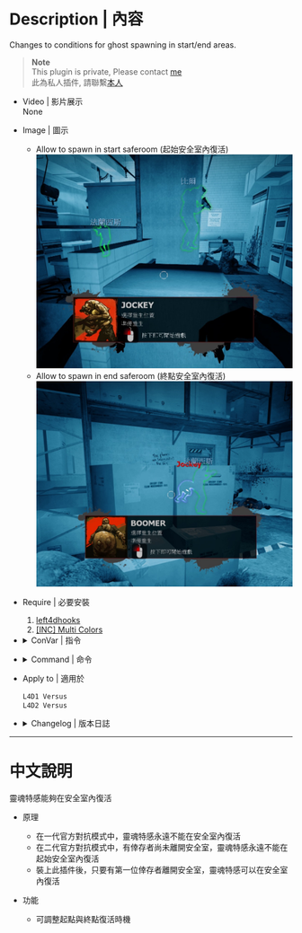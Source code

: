 # Description | 內容
Changes to conditions for ghost spawning in start/end areas.

> __Note__ <br/>
This plugin is private, Please contact [me](https://github.com/fbef0102/Game-Private_Plugin#私人插件列表-private-plugins-list)<br/>
此為私人插件, 請聯繫[本人](https://github.com/fbef0102/Game-Private_Plugin#私人插件列表-private-plugins-list)

* Video | 影片展示
<br/>None

* Image | 圖示
	* Allow to spawn in start saferoom (起始安全室內復活)
	<br/>![l4d_ghost_checkpoint_spawn_1](image/l4d_ghost_checkpoint_spawn_1.jpg)
	* Allow to spawn in end saferoom (終點安全室內復活)
	<br/>![l4d_ghost_checkpoint_spawn_2](image/l4d_ghost_checkpoint_spawn_2.jpg)

* Require | 必要安裝
	1. [left4dhooks](https://forums.alliedmods.net/showthread.php?t=321696)
	2. [[INC] Multi Colors](https://github.com/fbef0102/L4D1_2-Plugins/releases/tag/Multi-Colors)

* <details><summary>ConVar | 指令</summary>

	* cfg/sourcemod/l4d_ghost_checkpoint_spawn.cfg
	```php
	// Changes how message displays. (0: Disable, 1:In chat, 2: In Hint Box, 3: In center text)
	l4d_ghost_checkpoint_spawn_announce_type "1"

	// 0=Plugin off, 1=Plugin on.
	l4d_ghost_checkpoint_spawn_enable "1"

	// When to allow ghost to spawn in end saferoom?
	// 0=Game default
	// 1: First survivor leaves safe area
	// 2: After tank spawn
	// 3: While tank alive
	l4d_ghost_checkpoint_spawn_in_end "1"

	// When to allow ghost to spawn in start saferoom even if not all survivors leave?
	// 0=Game default
	// 1: First survivor leaves safe area
	// 2: After tank spawn
	// 3: While tank alive
	l4d_ghost_checkpoint_spawn_in_start "1"
	```
</details>

* <details><summary>Command | 命令</summary>

	None
</details>

* Apply to | 適用於
	```
	L4D1 Versus
	L4D2 Versus
	```

* <details><summary>Changelog | 版本日誌</summary>

	* v1.1h (2023-5-22)
		* Update for l4d2 2.2.2.7 version

	* v1.0h (2022-11-27)
		* Auto generate cfg
		* Allow to spawn after tank has spawned

	* v1.1
	    * [Original Plugin By jensewe](https://github.com/Target5150/MoYu_Server_Stupid_Plugins/tree/master/The%20Last%20Stand/l4d_ghost_checkpoint_spawn)
</details>

- - - -
# 中文說明
靈魂特感能夠在安全室內復活

* 原理
	* 在一代官方對抗模式中，靈魂特感永遠不能在安全室內復活
	* 在二代官方對抗模式中，有倖存者尚未離開安全室，靈魂特感永遠不能在起始安全室內復活
	* 裝上此插件後，只要有第一位倖存者離開安全室，靈魂特感可以在安全室內復活

* 功能
	* 可調整起點與終點復活時機
